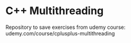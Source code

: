 # C++ Multithreading
Repository to save exercises from udemy course:
udemy.com/course/cplusplus-multithreading
